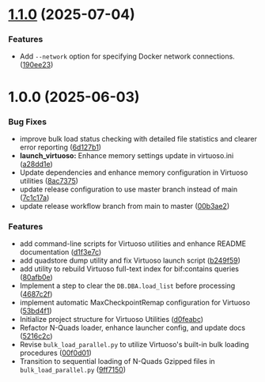 # [1.1.0](https://github.com/opencitations/virtuoso_utilities/compare/v1.0.0...v1.1.0) (2025-07-04)


### Features

* Add `--network` option for specifying Docker network connections. ([190ee23](https://github.com/opencitations/virtuoso_utilities/commit/190ee23bbab3770f7b95a0b88c06ceacfbf38324))

# 1.0.0 (2025-06-03)


### Bug Fixes

* improve bulk load status checking with detailed file statistics and clearer error reporting ([6d127b1](https://github.com/opencitations/virtuoso_utilities/commit/6d127b1cd65c0c3bfc397a083645c858dac45061))
* **launch_virtuoso:** Enhance memory settings update in virtuoso.ini ([a28dd1e](https://github.com/opencitations/virtuoso_utilities/commit/a28dd1ed0179df15269dfd55b60aa7a931cd1fc7))
* Update dependencies and enhance memory configuration in Virtuoso utilities ([8ac7375](https://github.com/opencitations/virtuoso_utilities/commit/8ac7375b91b849e5c401a7bd526a14f614f4dbde))
* update release configuration to use master branch instead of main ([7c1c17a](https://github.com/opencitations/virtuoso_utilities/commit/7c1c17aa30770e24420ee8aec7e7f0a6d9c07475))
* update release workflow branch from main to master ([00b3ae2](https://github.com/opencitations/virtuoso_utilities/commit/00b3ae21347662ec1e7a6cb80fce24b6af1bb044))


### Features

* add command-line scripts for Virtuoso utilities and enhance README documentation ([d1f3e7c](https://github.com/opencitations/virtuoso_utilities/commit/d1f3e7cdb243d468895ddd07c36ec7c841def4f6))
* add quadstore dump utility and fix Virtuoso launch script ([b249f59](https://github.com/opencitations/virtuoso_utilities/commit/b249f59c2809451ba42883371181b66c86cef8fb))
* add utility to rebuild Virtuoso full-text index for bif:contains queries ([80afb0e](https://github.com/opencitations/virtuoso_utilities/commit/80afb0eef8acbe534a50379a6e11f205d6ee2ee0))
* Implement a step to clear the `DB.DBA.load_list` before processing ([4687c2f](https://github.com/opencitations/virtuoso_utilities/commit/4687c2f6986983e2cd1ecb0df29fb661581fd16f))
* implement automatic MaxCheckpointRemap configuration for Virtuoso ([53bd4f1](https://github.com/opencitations/virtuoso_utilities/commit/53bd4f11131322f2fba7d1035e8e66a8a80dc404))
* Initialize project structure for Virtuoso Utilities ([d0feabc](https://github.com/opencitations/virtuoso_utilities/commit/d0feabc458597d8cc42bd6fb7aaa3ec2fa5c374a))
* Refactor N-Quads loader, enhance launcher config, and update docs ([5216c2c](https://github.com/opencitations/virtuoso_utilities/commit/5216c2c182fa9cd4e35e23fd1d390eaaaf718375))
* Revise `bulk_load_parallel.py` to utilize Virtuoso's built-in bulk loading procedures ([00f0d01](https://github.com/opencitations/virtuoso_utilities/commit/00f0d01a8adc793177dee489bc1b5d1427eee94d))
* Transition to sequential loading of N-Quads Gzipped files in `bulk_load_parallel.py` ([9ff7150](https://github.com/opencitations/virtuoso_utilities/commit/9ff71506e07e7efc622be5a8fd959d47b358b50c))
